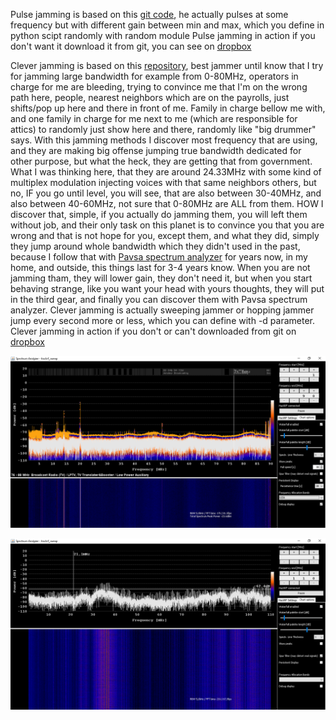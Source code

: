 Pulse jamming is based on this [git code](https://github.com/pietrotedeschi/power-modulated-jammer), he actually pulses at some frequency but with different gain between min and max, which you define in python scipt randomly with random module
Pulse jamming in action if you don't want it download it from git, you can see on  [dropbox](https://www.dropbox.com/scl/fi/amr2mjaycuoth4i6ent3k/pulse_jam.mp4?rlkey=ouanj5sq4kqxj0lcar0r3fcvn&st=v0bi2g1p&dl=0)

Clever jamming is based on this [repository](https://github.com/jhonnybonny/CleverJAM), best jammer until know that I try for jamming large bandwidth for example from 0-80MHz, operators in charge for me are bleeding, trying to convince me that I'm on the wrong path here, people, nearest neighbors which are on the payrolls, just shifts/pop up here and there in front of me. Family in charge bellow me with, and one family in charge for me next to me (which are responsible for attics) to randomly just show here and there, randomly like "big drummer" says.
With this jamming methods I discover most frequency that are using, and they are making big offense jumping true bandwidth dedicated for other purpose, but what the heck, they are getting that from government. What I was thinking here, that they are around 24.33MHz with some kind of multiplex modulation injecting voices with that same neighbors others, but no, IF you go until level, you will see, that are also between 30-40MHz, and also between 40-60MHz, not sure that 0-80MHz  are ALL from them. 
HOW I discover that, simple, if you actually do jamming them, you will left them without job, and their only task on this planet is to convince you that you are wrong and that is not hope for you, except them, and what they did, simply they jump around whole bandwidth which they didn't used in the past, because I follow that with [Pavsa spectrum analyzer](https://github.com/pavsa/hackrf-spectrum-analyzer) for years now, in my home, and outside, this things last for 3-4 years know. When you are not jamming tham, they will lower gain, they don't need it, but when you start behaving strange, like you want your head with yours thoughts, they will put in the third gear, and finally you can discover them with Pavsa spectrum analyzer. Clever jamming is actually sweeping jammer or hopping jammer jump every second more or less, which you can define with -d parameter.
Clever jamming in action if you don't or can't downloaded from git on [dropbox](https://www.dropbox.com/scl/fi/xt2mdsuyatl5wzuf7t0cw/clever_jam.mp4?rlkey=cleg3fv7l0qgg9yvw7sbuf91g&st=w3zr6srr&dl=0)

![measuring before jamming](https://github.com/otpisani/jamming_electronic_harassment/blob/main/jamming_in_action/measuring_before_jamming_05_29_22_14_07_27.png)

![measuring_in_present_time_while_jamming](https://github.com/otpisani/jamming_electronic_harassment/blob/main/jamming_in_action/measuring_while_jamming_4_8_2024_1_02_35.png)
